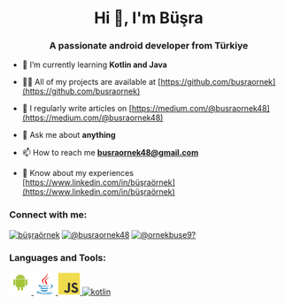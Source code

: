 
<h1 align="center">Hi 👋, I'm Büşra</h1>
<h3 align="center">A passionate android developer from Türkiye</h3>

- 🌱 I’m currently learning **Kotlin and Java**

- 👨‍💻 All of my projects are available at [https://github.com/busraornek](https://github.com/busraornek)

- 📝 I regularly write articles on [https://medium.com/@busraornek48](https://medium.com/@busraornek48)

- 💬 Ask me about **anything**

- 📫 How to reach me **busraornek48@gmail.com**

- 📄 Know about my experiences [https://www.linkedin.com/in/büşraörnek](https://www.linkedin.com/in/büşraörnek)

<h3 align="left">Connect with me:</h3>
<p align="left">
<a href="https://linkedin.com/in/büşraörnek" target="blank"><img align="center" src="https://raw.githubusercontent.com/rahuldkjain/github-profile-readme-generator/master/src/images/icons/Social/linked-in-alt.svg" alt="büşraörnek" height="30" width="40" /></a>
<a href="https://medium.com/@busraornek48" target="blank"><img align="center" src="https://raw.githubusercontent.com/rahuldkjain/github-profile-readme-generator/master/src/images/icons/Social/medium.svg" alt="@busraornek48" height="30" width="40" /></a>
<a href="https://www.hackerrank.com/@ornekbuse9?" target="blank"><img align="center" src="https://raw.githubusercontent.com/rahuldkjain/github-profile-readme-generator/master/src/images/icons/Social/hackerrank.svg" alt="@ornekbuse9?" height="30" width="40" /></a>
</p>

<h3 align="left">Languages and Tools:</h3>
<p align="left"> <a href="https://developer.android.com" target="_blank" rel="noreferrer"> <img src="https://raw.githubusercontent.com/devicons/devicon/master/icons/android/android-original-wordmark.svg" alt="android" width="40" height="40"/> </a> <a href="https://www.java.com" target="_blank" rel="noreferrer"> <img src="https://raw.githubusercontent.com/devicons/devicon/master/icons/java/java-original.svg" alt="java" width="40" height="40"/> </a> <a href="https://developer.mozilla.org/en-US/docs/Web/JavaScript" target="_blank" rel="noreferrer"> <img src="https://raw.githubusercontent.com/devicons/devicon/master/icons/javascript/javascript-original.svg" alt="javascript" width="40" height="40"/> </a> <a href="https://kotlinlang.org" target="_blank" rel="noreferrer"> <img src="https://www.vectorlogo.zone/logos/kotlinlang/kotlinlang-icon.svg" alt="kotlin" width="40" height="40"/> </a> </p>

